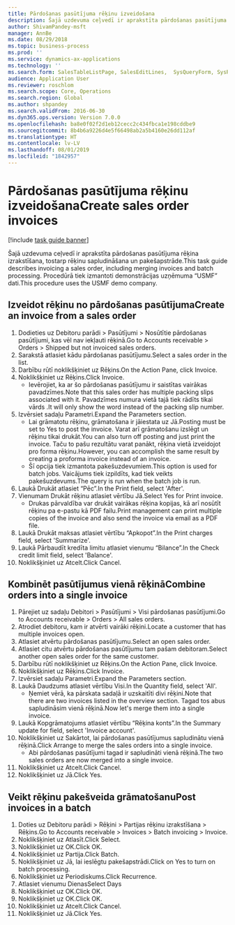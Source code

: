 ```yaml
---
title: Pārdošanas pasūtījuma rēķinu izveidošana
description: Šajā uzdevuma ceļvedī ir aprakstīta pārdošanas pasūtījuma rēķina izrakstīšana, tostarp rēķinu sapludināšana un pakešapstrāde.
author: ShivamPandey-msft
manager: AnnBe
ms.date: 08/29/2018
ms.topic: business-process
ms.prod: ''
ms.service: dynamics-ax-applications
ms.technology: ''
ms.search.form: SalesTableListPage, SalesEditLines,  SysQueryForm, SysRecurrence
audience: Application User
ms.reviewer: roschlom
ms.search.scope: Core, Operations
ms.search.region: Global
ms.author: shpandey
ms.search.validFrom: 2016-06-30
ms.dyn365.ops.version: Version 7.0.0
ms.openlocfilehash: ba8e0f02f2d1eb12cecc2c434fbca1e198cddbe9
ms.sourcegitcommit: 8b4b6a9226d4e5f66498ab2a5b4160e26dd112af
ms.translationtype: HT
ms.contentlocale: lv-LV
ms.lasthandoff: 08/01/2019
ms.locfileid: "1842957"
---
```

# <a name="create-sales-order-invoices"></a><span data-ttu-id="40b0d-103">Pārdošanas pasūtījuma rēķinu izveidošana</span><span class="sxs-lookup"><span data-stu-id="40b0d-103">Create sales order invoices</span></span>

[!include [task guide banner](../../includes/task-guide-banner.md)]

<span data-ttu-id="40b0d-104">Šajā uzdevuma ceļvedī ir aprakstīta pārdošanas pasūtījuma rēķina izrakstīšana, tostarp rēķinu sapludināšana un pakešapstrāde.</span><span class="sxs-lookup"><span data-stu-id="40b0d-104">This task guide describes invoicing a sales order, including merging invoices and batch processing.</span></span> <span data-ttu-id="40b0d-105">Procedūrā tiek izmantoti demonstrācijas uzņēmuma “USMF” dati.</span><span class="sxs-lookup"><span data-stu-id="40b0d-105">This procedure uses the USMF demo company.</span></span>


## <a name="create-an-invoice-from-a-sales-order"></a><span data-ttu-id="40b0d-106">Izveidot rēķinu no pārdošanas pasūtījuma</span><span class="sxs-lookup"><span data-stu-id="40b0d-106">Create an invoice from a sales order</span></span>
1. <span data-ttu-id="40b0d-107">Dodieties uz Debitoru parādi > Pasūtījumi > Nosūtītie pārdošanas pasūtījumi, kas vēl nav iekļauti rēķinā.</span><span class="sxs-lookup"><span data-stu-id="40b0d-107">Go to Accounts receivable > Orders > Shipped but not invoiced sales orders.</span></span>
2. <span data-ttu-id="40b0d-108">Sarakstā atlasiet kādu pārdošanas pasūtījumu.</span><span class="sxs-lookup"><span data-stu-id="40b0d-108">Select a sales order in the list.</span></span> 
3. <span data-ttu-id="40b0d-109">Darbību rūtī noklikšķiniet uz Rēķins.</span><span class="sxs-lookup"><span data-stu-id="40b0d-109">On the Action Pane, click Invoice.</span></span>
4. <span data-ttu-id="40b0d-110">Noklikšķiniet uz Rēķins.</span><span class="sxs-lookup"><span data-stu-id="40b0d-110">Click Invoice.</span></span>
    * <span data-ttu-id="40b0d-111">Ievērojiet, ka ar šo pārdošanas pasūtījumu ir saistītas vairākas pavadzīmes.</span><span class="sxs-lookup"><span data-stu-id="40b0d-111">Note that this sales order has multiple packing slips associated with it.</span></span> <span data-ttu-id="40b0d-112">Pavadzīmes numura vietā tajā tiek rādīts tikai vārds <multiple>.</span><span class="sxs-lookup"><span data-stu-id="40b0d-112">It will only show the word <multiple> instead of the packing slip number.</span></span>  
5. <span data-ttu-id="40b0d-113">Izvērsiet sadaļu Parametri.</span><span class="sxs-lookup"><span data-stu-id="40b0d-113">Expand the Parameters section.</span></span>
    * <span data-ttu-id="40b0d-114">Lai grāmatotu rēķinu, grāmatošana ir jāiestata uz Jā.</span><span class="sxs-lookup"><span data-stu-id="40b0d-114">Posting must be set to Yes to post the invoice.</span></span> <span data-ttu-id="40b0d-115">Varat arī grāmatošanu izslēgt un rēķinu tikai drukāt.</span><span class="sxs-lookup"><span data-stu-id="40b0d-115">You can also turn off posting and just print the invoice.</span></span> <span data-ttu-id="40b0d-116">Taču to pašu rezultātu varat panākt, rēķina vietā izveidojot pro forma rēķinu.</span><span class="sxs-lookup"><span data-stu-id="40b0d-116">However, you can accomplish the same result by creating a proforma invoice instead of an invoice.</span></span>  
    * <span data-ttu-id="40b0d-117">Šī opcija tiek izmantota pakešuzdevumiem.</span><span class="sxs-lookup"><span data-stu-id="40b0d-117">This option is used for batch jobs.</span></span> <span data-ttu-id="40b0d-118">Vaicājums tiek izpildīts, kad tiek veikts pakešuzdevums.</span><span class="sxs-lookup"><span data-stu-id="40b0d-118">The query is run when the batch job is run.</span></span>    
6. <span data-ttu-id="40b0d-119">Laukā Drukāt atlasiet “Pēc”.</span><span class="sxs-lookup"><span data-stu-id="40b0d-119">In the Print field, select 'After'.</span></span>
7. <span data-ttu-id="40b0d-120">Vienumam Drukāt rēķinu atlasiet vērtību Jā.</span><span class="sxs-lookup"><span data-stu-id="40b0d-120">Select Yes for Print invoice.</span></span>
    * <span data-ttu-id="40b0d-121">Drukas pārvaldība var drukāt vairākas rēķina kopijas, kā arī nosūtīt rēķinu pa e-pastu kā PDF failu.</span><span class="sxs-lookup"><span data-stu-id="40b0d-121">Print management can print  multiple copies of the invoice and also send the invoice via email as a PDF file.</span></span>  
8. <span data-ttu-id="40b0d-122">Laukā Drukāt maksas atlasiet vērtību “Apkopot”.</span><span class="sxs-lookup"><span data-stu-id="40b0d-122">In the Print charges field, select 'Summarize'.</span></span>
9. <span data-ttu-id="40b0d-123">Laukā Pārbaudīt kredīta limitu atlasiet vienumu “Bilance”.</span><span class="sxs-lookup"><span data-stu-id="40b0d-123">In the Check credit limit field, select 'Balance'.</span></span>
10. <span data-ttu-id="40b0d-124">Noklikšķiniet uz Atcelt.</span><span class="sxs-lookup"><span data-stu-id="40b0d-124">Click Cancel.</span></span>

## <a name="combine-orders-into-a-single-invoice"></a><span data-ttu-id="40b0d-125">Kombinēt pasūtījumus vienā rēķinā</span><span class="sxs-lookup"><span data-stu-id="40b0d-125">Combine orders into a single invoice</span></span>
1. <span data-ttu-id="40b0d-126">Pārejiet uz sadaļu Debitori > Pasūtījumi > Visi pārdošanas pasūtījumi.</span><span class="sxs-lookup"><span data-stu-id="40b0d-126">Go to Accounts receivable > Orders > All sales orders.</span></span>
2. <span data-ttu-id="40b0d-127">Atrodiet debitoru, kam ir atvērti vairāki rēķini.</span><span class="sxs-lookup"><span data-stu-id="40b0d-127">Locate a customer that has multiple invoices open.</span></span>
3. <span data-ttu-id="40b0d-128">Atlasiet atvērtu pārdošanas pasūtījumu.</span><span class="sxs-lookup"><span data-stu-id="40b0d-128">Select an open sales order.</span></span>
4. <span data-ttu-id="40b0d-129">Atlasiet citu atvērtu pārdošanas pasūtījumu tam pašam debitoram.</span><span class="sxs-lookup"><span data-stu-id="40b0d-129">Select another open sales order for the same customer.</span></span>
5. <span data-ttu-id="40b0d-130">Darbību rūtī noklikšķiniet uz Rēķins.</span><span class="sxs-lookup"><span data-stu-id="40b0d-130">On the Action Pane, click Invoice.</span></span>
6. <span data-ttu-id="40b0d-131">Noklikšķiniet uz Rēķins.</span><span class="sxs-lookup"><span data-stu-id="40b0d-131">Click Invoice.</span></span>
7. <span data-ttu-id="40b0d-132">Izvērsiet sadaļu Parametri.</span><span class="sxs-lookup"><span data-stu-id="40b0d-132">Expand the Parameters section.</span></span>
8. <span data-ttu-id="40b0d-133">Laukā Daudzums atlasiet vērtību Visi.</span><span class="sxs-lookup"><span data-stu-id="40b0d-133">In the Quantity field, select 'All'.</span></span>
    * <span data-ttu-id="40b0d-134">Ņemiet vērā, ka pārskata sadaļā ir uzskaitīti divi rēķini.</span><span class="sxs-lookup"><span data-stu-id="40b0d-134">Note that there are two invoices listed in the overview section.</span></span> <span data-ttu-id="40b0d-135">Tagad tos abus sapludināsim vienā rēķinā.</span><span class="sxs-lookup"><span data-stu-id="40b0d-135">Now let's merge them into a single invoice.</span></span>  
9. <span data-ttu-id="40b0d-136">Laukā Kopgrāmatojums atlasiet vērtību “Rēķina konts”.</span><span class="sxs-lookup"><span data-stu-id="40b0d-136">In the Summary update for field, select 'Invoice account'.</span></span>
10. <span data-ttu-id="40b0d-137">Noklikšķiniet uz Sakārtot, lai pārdošanas pasūtījumus sapludinātu vienā rēķinā.</span><span class="sxs-lookup"><span data-stu-id="40b0d-137">Click Arrange to merge the sales orders into a single invoice.</span></span>
    * <span data-ttu-id="40b0d-138">Abi pārdošanas pasūtījumi tagad ir sapludināti vienā rēķinā.</span><span class="sxs-lookup"><span data-stu-id="40b0d-138">The two sales orders are now merged into a single invoice.</span></span>   
11. <span data-ttu-id="40b0d-139">Noklikšķiniet uz Atcelt.</span><span class="sxs-lookup"><span data-stu-id="40b0d-139">Click Cancel.</span></span>
12. <span data-ttu-id="40b0d-140">Noklikšķiniet uz Jā.</span><span class="sxs-lookup"><span data-stu-id="40b0d-140">Click Yes.</span></span>

## <a name="post-invoices-in-a-batch"></a><span data-ttu-id="40b0d-141">Veikt rēķinu pakešveida grāmatošanu</span><span class="sxs-lookup"><span data-stu-id="40b0d-141">Post invoices in a batch</span></span>
1. <span data-ttu-id="40b0d-142">Doties uz Debitoru parādi > Rēķini > Partijas rēķinu izrakstīšana > Rēķins.</span><span class="sxs-lookup"><span data-stu-id="40b0d-142">Go to Accounts receivable > Invoices > Batch invoicing > Invoice.</span></span>
2. <span data-ttu-id="40b0d-143">Noklikšķiniet uz Atlasīt.</span><span class="sxs-lookup"><span data-stu-id="40b0d-143">Click Select.</span></span>
3. <span data-ttu-id="40b0d-144">Noklikšķiniet uz OK.</span><span class="sxs-lookup"><span data-stu-id="40b0d-144">Click OK.</span></span>
4. <span data-ttu-id="40b0d-145">Noklikšķiniet uz Partija.</span><span class="sxs-lookup"><span data-stu-id="40b0d-145">Click Batch.</span></span>
5. <span data-ttu-id="40b0d-146">Noklikšķiniet uz Jā, lai ieslēgtu pakešapstrādi.</span><span class="sxs-lookup"><span data-stu-id="40b0d-146">Click on Yes to turn on batch processing.</span></span>
6. <span data-ttu-id="40b0d-147">Noklikšķiniet uz Periodiskums.</span><span class="sxs-lookup"><span data-stu-id="40b0d-147">Click Recurrence.</span></span>
7. <span data-ttu-id="40b0d-148">Atlasiet vienumu Dienas</span><span class="sxs-lookup"><span data-stu-id="40b0d-148">Select Days</span></span>
8. <span data-ttu-id="40b0d-149">Noklikšķiniet uz OK.</span><span class="sxs-lookup"><span data-stu-id="40b0d-149">Click OK.</span></span>
9. <span data-ttu-id="40b0d-150">Noklikšķiniet uz OK.</span><span class="sxs-lookup"><span data-stu-id="40b0d-150">Click OK.</span></span>
10. <span data-ttu-id="40b0d-151">Noklikšķiniet uz Atcelt.</span><span class="sxs-lookup"><span data-stu-id="40b0d-151">Click Cancel.</span></span>
11. <span data-ttu-id="40b0d-152">Noklikšķiniet uz Jā.</span><span class="sxs-lookup"><span data-stu-id="40b0d-152">Click Yes.</span></span>

